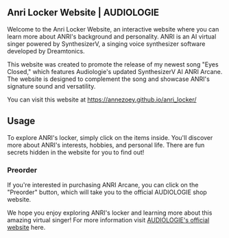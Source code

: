 ## Anri Locker Website | AUDIOLOGIE

Welcome to the Anri Locker Website, an interactive website where you can learn more about ANRI's background and personality. ANRI is an AI virtual singer powered by SynthesizerV, a singing voice synthesizer software developed by Dreamtonics.

This website was created to promote the release of my newest song "Eyes Closed," which features Audiologie's updated SynthesizerV AI ANRI Arcane. The website is designed to complement the song and showcase ANRI's signature sound and versatility.

You can visit this website at https://annezoey.github.io/anri_locker/

## Usage

To explore ANRI's locker, simply click on the items inside. You'll discover more about ANRI's interests, hobbies, and personal life. There are fun secrets hidden in the website for you to find out!

### Preorder

If you're interested in purchasing ANRI Arcane, you can click on the "Preorder" button, which will take you to the official AUDIOLOGIE shop website.

We hope you enjoy exploring ANRI's locker and learning more about this amazing virtual singer! For more information visit [AUDIOLOGIE's official website](https://audiologie.us/) here.
